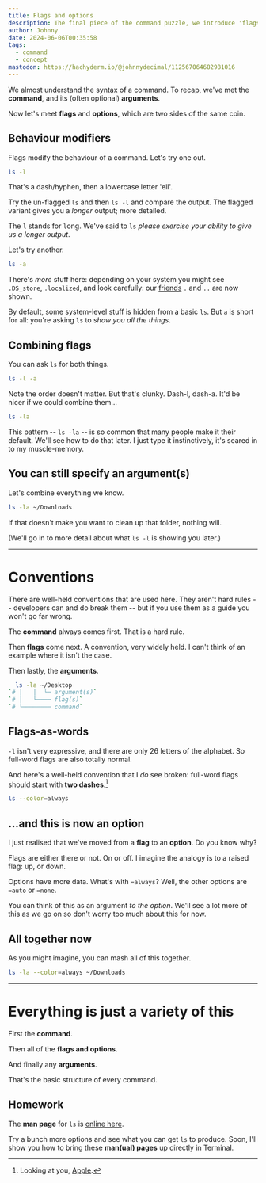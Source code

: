 ```yaml
---
title: Flags and options
description: The final piece of the command puzzle, we introduce 'flags' and 'options'.
author: Johnny
date: 2024-06-06T00:35:58
tags:
  - command
  - concept
mastodon: https://hachyderm.io/@johnnydecimal/112567064682981016
---
```


We almost understand the syntax of a command. To recap, we've met the **command**, and its (often optional) **arguments**.

Now let's meet **flags** and **options**, which are two sides of the same coin.

## Behaviour modifiers

Flags modify the behaviour of a command. Let's try one out.

```bash
ls -l
```

That's a dash/hyphen, then a lowercase letter 'ell'.

Try the un-flagged `ls` and then `ls -l` and compare the output. The flagged variant gives you a _longer_ output; more detailed.

The `l` stands for `l`ong. We've said to `ls` _please exercise your ability to give us a longer output_.

Let's try another.

```bash
ls -a
```

There's _more_ stuff here: depending on your system you might see `.DS_store`, `.localized`, and look carefully: our [friends](/learn/08-file-paths/#and-also-have-special-meaning) `.` and `..` are now shown.

By default, some system-level stuff is hidden from a basic `ls`. But `a` is short for `a`ll: you're asking `ls` to _show you all the things_.

## Combining flags

You can ask `ls` for both things.

```bash
ls -l -a
```

Note the order doesn't matter. But that's clunky. Dash-l, dash-a. It'd be nicer if we could combine them...

```bash
ls -la
```

This pattern -- `ls -la` -- is so common that many people make it their default. We'll see how to do that later. I just type it instinctively, it's seared in to my muscle-memory.

## You can still specify an argument(s)

Let's combine everything we know.

```bash
ls -la ~/Downloads
```

If that doesn't make you want to clean up that folder, nothing will.

(We'll go in to more detail about what `ls -l` is showing you later.)

---

# Conventions

There are well-held conventions that are used here. They aren't hard rules -- developers can and do break them -- but if you use them as a guide you won't go far wrong.

The **command** always comes first. That is a hard rule.

Then **flags** come next. A convention, very widely held. I can't think of an example where it isn't the case.

Then lastly, the **arguments**.

```bash
  ls -la ~/Desktop
`# │   │  └─ argument(s)`
`# │   └──── flag(s)`
`# └──────── command`
```

## Flags-as-words

`-l` isn't very expressive, and there are only 26 letters of the alphabet. So full-word flags are also totally normal.

And here's a well-held convention that I _do_ see broken: full-word flags should start with **two dashes**.[^dscacheutil]

[^dscacheutil]: Looking at you, [Apple](https://ss64.com/mac/dscacheutil.html).

```bash
ls --color=always
```

## ...and this is now an option

I just realised that we've moved from a **flag** to an **option**. Do you know why?

Flags are either there or not. On or off. I imagine the analogy is to a raised flag: up, or down.

Options have more data. What's with `=always`? Well, the other options are `=auto` or `=none`.

You can think of this as an argument _to the option_. We'll see a lot more of this as we go on so don't worry too much about this for now.

## All together now

As you might imagine, you can mash all of this together.

```bash
ls -la --color=always ~/Downloads
```

---

# Everything is just a variety of this

First the **command**.

Then all of the **flags and options**.

And finally any **arguments**.

That's the basic structure of every command.

## Homework

The **man page** for `ls` is [online here](https://ss64.com/mac/ls.html).

Try a bunch more options and see what you can get `ls` to produce. Soon, I'll show you how to bring these **man(ual) pages** up directly in Terminal.
